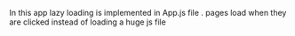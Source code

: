 
In this app lazy loading is implemented in App.js file .
pages load when they are clicked instead of loading a huge js file
